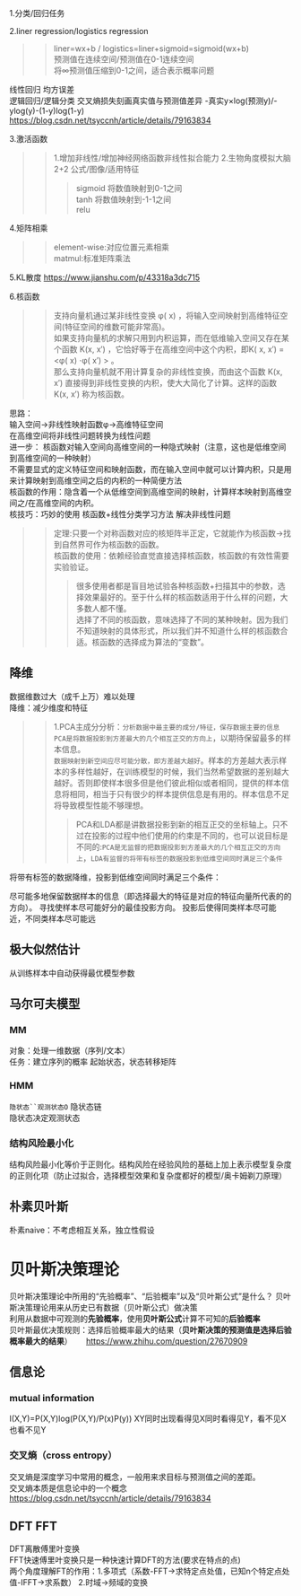 1.分类/回归任务<br>

2.liner regression/logistics regression
>> liner=wx+b / logistics=liner+sigmoid=sigmoid(wx+b) <br>
>> 预测值在连续空间/预测值在0-1连续空间<br>
>> 将∞预测值压缩到0-1之间，适合表示概率问题
>> 

线性回归  均方误差  
逻辑回归/逻辑分类  交叉熵损失刻画真实值与预测值差异 -真实y×log(预测y)/-ylog(y)-(1-y)log(1-y)  
https://blog.csdn.net/tsyccnh/article/details/79163834

3.激活函数
>>1.增加非线性/增加神经网络函数非线性拟合能力 2.生物角度模拟大脑  
>>2+2 公式/图像/适用特征  
>>>sigmoid 将数值映射到0-1之间  
>>>tanh 将数值映射到-1-1之间  
>>>relu

4.矩阵相乘
>>element-wise:对应位置元素相乘<br>
>>matmul:标准矩阵乘法


5.KL散度 https://www.jianshu.com/p/43318a3dc715


6.核函数
>>支持向量机通过某非线性变换 φ( x) ，将输入空间映射到高维特征空间(特征空间的维数可能非常高)。  
>>如果支持向量机的求解只用到内积运算，而在低维输入空间又存在某个函数 K(x, x′) ，它恰好等于在高维空间中这个内积，即K( x, x′) =<φ( x) ⋅φ( x′) > 。  
>>那么支持向量机就不用计算复杂的非线性变换，而由这个函数 K(x, x′) 直接得到非线性变换的内积，使大大简化了计算。这样的函数 K(x, x′) 称为核函数。  

思路：  
输入空间->非线性映射函数φ->高维特征空间  
在高维空间将非线性问题转换为线性问题     
进一步：
核函数对输入空间向高维空间的一种隐式映射（注意，这也是低维空间到高维空间的一种映射）  
不需要显式的定义特征空间和映射函数，而在输入空间中就可以计算内积，只是用来计算映射到高维空间之后的内积的一种简便方法  
核函数的作用：隐含着一个从低维空间到高维空间的映射，计算样本映射到高维空间之/在高维空间的内积。  
核技巧：巧妙的使用 核函数+线性分类学习方法 解决非线性问题  
>>定理:只要一个对称函数对应的核矩阵半正定，它就能作为核函数->找到自然界可作为核函数的函数。  
>>核函数的使用：依赖经验直觉直接选择核函数，核函数的有效性需要实验验证。  
>>>很多使用者都是盲目地试验各种核函数+扫描其中的参数，选择效果最好的。至于什么样的核函数适用于什么样的问题，大多数人都不懂。  
>>>选择了不同的核函数，意味选择了不同的某种映射。因为我们不知道映射的具体形式，所以我们并不知道什么样的核函数合适。核函数的选择成为算法的“变数”。  


## 降维
数据维数过大（成千上万）难以处理  
降维：减少维度和特征  
>>1.PCA主成分分析：`分析数据中最主要的成分/特征，保存数据主要的信息`  
`PCA是将数据投影到方差最大的几个相互正交的方向上`，以期待保留最多的样本信息。    
`数据映射到新空间应尽可能分散，即方差越大越好`。样本的方差越大表示样本的多样性越好，在训练模型的时候，我们当然希望数据的差别越大越好。否则即使样本很多但是他们彼此相似或者相同，提供的样本信息将相同，相当于只有很少的样本提供信息是有用的。样本信息不足将导致模型性能不够理想。
>>>PCA和LDA都是讲数据投影到新的相互正交的坐标轴上。只不过在投影的过程中他们使用的约束是不同的，也可以说目标是不同的:`PCA是无监督的把数据投影到方差最大的几个相互正交的方向上`，`LDA有监督的将带有标签的数据投影到低维空间同时满足三个条件`

将带有标签的数据降维，投影到低维空间同时满足三个条件：

尽可能多地保留数据样本的信息（即选择最大的特征是对应的特征向量所代表的的方向）。
寻找使样本尽可能好分的最佳投影方向。
投影后使得同类样本尽可能近，不同类样本尽可能远

## 极大似然估计  
从训练样本中自动获得最优模型参数

## 马尔可夫模型  
### MM
对象：处理一维数据（序列/文本）  
任务：建立序列的概率 
起始状态，状态转移矩阵
### HMM
`隐状态``观测状态O`
隐状态链  
隐状态决定观测状态


### 结构风险最小化
结构风险最小化等价于正则化。结构风险在经验风险的基础上加上表示模型复杂度的正则化项（防止过拟合，选择模型效果和复杂度都好的模型/奥卡姆剃刀原理）


## 朴素贝叶斯
朴素naive：不考虑相互关系，独立性假设

# 贝叶斯决策理论
贝叶斯决策理论中所用的“先验概率”、“后验概率”以及“贝叶斯公式”是什么？
贝叶斯决策理论用来从历史已有数据（贝叶斯公式）做决策  
利用从数据中可观测的**先验概率**，使用**贝叶斯公式**计算不可知的**后验概率**     
贝叶斯最优决策规则：选择后验概率最大的结果（**贝叶斯决策的预测值是选择后验概率最大的结果**）　　
https://www.zhihu.com/question/27670909

## 信息论 
### mutual information
I(X,Y)=P(X,Y)log(P(X,Y)/P(x)P(y)) XY同时出现看得见X同时看得见Y，看不见X也看不见Y
### 交叉熵（cross entropy）
交叉熵是深度学习中常用的概念，一般用来求目标与预测值之间的差距。  
交叉熵本质是信息论中的一个概念    
https://blog.csdn.net/tsyccnh/article/details/79163834

## DFT FFT
DFT离散傅里叶变换  
FFT快速傅里叶变换只是一种快速计算DFT的方法(要求在特点的点)  
两个角度理解FT的作用：1.多项式（系数-FFT->求特定点处值，已知n个特定点处值-IFFT->求系数） 2.时域->频域的变换
